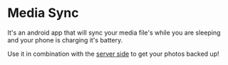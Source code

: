 # Media Sync

It's an android app that will sync your media file's while you are sleeping and your phone is charging it's battery.

Use it in combination with the [server side](https://github.com/mi-kasa/mikasa-mediasync) to get your photos backed up!